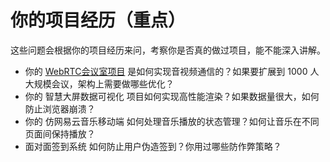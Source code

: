 
# 你的项目经历（重点）

这些问题会根据你的项目经历来问，考察你是否真的做过项目，能不能深入讲解。

- 你的 [WebRTC会议室项目](/md/面试准备/WebRTC%20会议室项目.md) 是如何实现音视频通信的？如果要扩展到 1000 人大规模会议，架构上需要做哪些优化？
- 你的 智慧大屏数据可视化 项目如何实现高性能渲染？如果数据量很大，如何防止浏览器崩溃？
- 你的 仿网易云音乐移动端 如何处理音乐播放的状态管理？如何让音乐在不同页面间保持播放？
- 面对面签到系统 如何防止用户伪造签到？你用过哪些防作弊策略？
